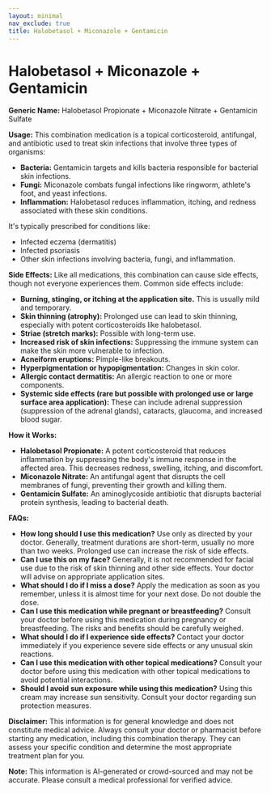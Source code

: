 ```yaml
---
layout: minimal
nav_exclude: true
title: Halobetasol + Miconazole + Gentamicin
---
```


# Halobetasol + Miconazole + Gentamicin

**Generic Name:** Halobetasol Propionate + Miconazole Nitrate + Gentamicin Sulfate

**Usage:** This combination medication is a topical corticosteroid, antifungal, and antibiotic used to treat skin infections that involve three types of organisms:

* **Bacteria:** Gentamicin targets and kills bacteria responsible for bacterial skin infections.
* **Fungi:** Miconazole combats fungal infections like ringworm, athlete's foot, and yeast infections.
* **Inflammation:** Halobetasol reduces inflammation, itching, and redness associated with these skin conditions.

It's typically prescribed for conditions like:

*  Infected eczema (dermatitis)
*  Infected psoriasis
*  Other skin infections involving bacteria, fungi, and inflammation.


**Side Effects:**  Like all medications, this combination can cause side effects, though not everyone experiences them.  Common side effects include:

* **Burning, stinging, or itching at the application site.** This is usually mild and temporary.
* **Skin thinning (atrophy):**  Prolonged use can lead to skin thinning, especially with potent corticosteroids like halobetasol.
* **Striae (stretch marks):**  Possible with long-term use.
* **Increased risk of skin infections:** Suppressing the immune system can make the skin more vulnerable to infection.
* **Acneiform eruptions:**  Pimple-like breakouts.
* **Hyperpigmentation or hypopigmentation:** Changes in skin color.
* **Allergic contact dermatitis:** An allergic reaction to one or more components.
* **Systemic side effects (rare but possible with prolonged use or large surface area application):** These can include adrenal suppression (suppression of the adrenal glands), cataracts, glaucoma, and increased blood sugar.


**How it Works:**

* **Halobetasol Propionate:** A potent corticosteroid that reduces inflammation by suppressing the body's immune response in the affected area. This decreases redness, swelling, itching, and discomfort.
* **Miconazole Nitrate:** An antifungal agent that disrupts the cell membranes of fungi, preventing their growth and killing them.
* **Gentamicin Sulfate:** An aminoglycoside antibiotic that disrupts bacterial protein synthesis, leading to bacterial death.


**FAQs:**

* **How long should I use this medication?**  Use only as directed by your doctor.  Generally, treatment durations are short-term, usually no more than two weeks. Prolonged use can increase the risk of side effects.
* **Can I use this on my face?**  Generally, it is not recommended for facial use due to the risk of skin thinning and other side effects. Your doctor will advise on appropriate application sites.
* **What should I do if I miss a dose?** Apply the medication as soon as you remember, unless it is almost time for your next dose. Do not double the dose.
* **Can I use this medication while pregnant or breastfeeding?** Consult your doctor before using this medication during pregnancy or breastfeeding. The risks and benefits should be carefully weighed.
* **What should I do if I experience side effects?**  Contact your doctor immediately if you experience severe side effects or any unusual skin reactions.
* **Can I use this medication with other topical medications?**  Consult your doctor before using this medication with other topical medications to avoid potential interactions.
* **Should I avoid sun exposure while using this medication?**  Using this cream may increase sun sensitivity. Consult your doctor regarding sun protection measures.

**Disclaimer:** This information is for general knowledge and does not constitute medical advice. Always consult your doctor or pharmacist before starting any medication, including this combination therapy. They can assess your specific condition and determine the most appropriate treatment plan for you.


**Note:** This information is AI-generated or crowd-sourced and may not be accurate. Please consult a medical professional for verified advice.